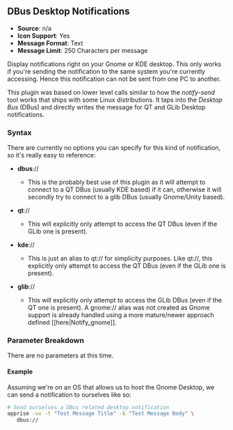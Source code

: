 ## DBus Desktop Notifications
* **Source**: n/a
* **Icon Support**: Yes
* **Message Format**: Text
* **Message Limit**: 250 Characters per message

Display notifications right on your Gnome or KDE desktop.  This only works if you're sending the notification to the same system you're currently accessing.  Hence this notification can not be sent from one PC to another.

This plugin was based on lower level calls similar to how the _notify-send_ tool works that ships with some Linux distributions. It taps into the _Desktop Bus_ (DBus) and directly writes the message for QT and GLib Desktop notifications.

### Syntax
There are currently no options you can specify for this kind of notification, so it's really easy to reference:
* **dbus**://
   * This is the probably best use of this plugin as it will attempt to connect to a QT DBus (usually KDE based) if it can, otherwise it will secondly try to connect to a glib DBus (usually Gnome/Unity based).

* **qt**://
   * This will explicitly only attempt to access the QT DBus (even if the GLib one is present).
* **kde**://
   * This is just an alias to qt:// for simplicity purposes.  Like qt://, this explicitly only attempt to access the QT DBus (even if the GLib one is present).
* **glib**://
   * This will explicitly only attempt to access the GLib DBus (even if the QT one is present). A gnome:// alias was not created as Gnome support is already handled using a more mature/newer approach defined [[here|Notify_gnome]].

### Parameter Breakdown
There are no parameters at this time.

#### Example
Assuming we're on an OS that allows us to host the Gnome Desktop, we can send a notification to ourselves like so:
```bash
# Send ourselves a DBus related desktop notification
apprise -vv -t "Test Message Title" -b "Test Message Body" \
   dbus://
```